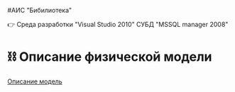 #AИС "Бибилиотека"

👉 Среда разработки "Visual Studio 2010" СУБД "MSSQL manager 2008"

# ⛓ Описание физической модели
[Описание модель](https://github.com/zloisupport/Library_solution_for_D.N.B_/tree/master/sql)